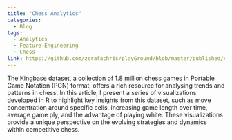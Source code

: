 ```yaml
---
title: "Chess Analytics"
categories:
  - Blog
tags:
  - Analytics
  - Feature-Engineering
  - Chess
link: https://github.com/zerafachris/playGround/blob/master/published/chessAnalytics/ChessAnalytics.ipynb
---
```


The Kingbase dataset, a collection of 1.8 million chess games in Portable Game Notation (PGN) format, offers a rich resource for analysing trends and patterns in chess. In this article, I present a series of visualizations developed in R to highlight key insights from this dataset, such as move concentration around specific cells, increasing game length over time, average game ply, and the advantage of playing white. These visualizations provide a unique perspective on the evolving strategies and dynamics within competitive chess.